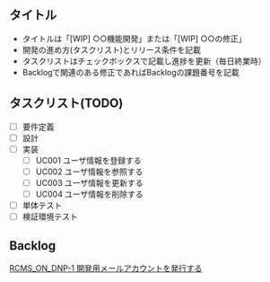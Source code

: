 ## タイトル
* タイトルは「[WIP] ○○機能開発」または「[WIP] ○○の修正」
* 開発の進め方(タスクリスト)とリリース条件を記載
* タスクリストはチェックボックスで記載し進捗を更新（毎日終業時）
* Backlogで関連のある修正であればBacklogの課題番号を記載

## タスクリスト(TODO)
- [ ] 要件定義
- [ ] 設計
- [ ] 実装
  - [ ] UC001 ユーザ情報を登録する
  - [ ] UC002 ユーザ情報を参照する
  - [ ] UC003 ユーザ情報を更新する
  - [ ] UC004 ユーザ情報を削除する
- [ ] 単体テスト
- [ ] 検証環境テスト

## Backlog
[RCMS_ON_DNP-1 開発用メールアカウントを発行する](https://diverta.backlog.jp/view/RCMS_ON_DNP-1?q=RCMS_ON_DNP-1)
